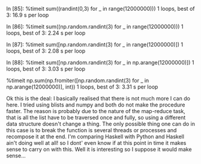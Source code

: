 In [85]: %timeit sum((randint(0,3) for _ in range(12000000)))
1 loops, best of 3: 16.9 s per loop

In [86]: %timeit sum((np.random.randint(3) for _ in range(12000000)))
1 loops, best of 3: 2.24 s per loop

In [87]: %timeit sum([np.random.randint(3) for _ in range(12000000)])
1 loops, best of 3: 2.08 s per loop

In [88]: %timeit sum([np.random.randint(3) for _ in np.arange(12000000)])
1 loops, best of 3: 3.03 s per loop

%timeit np.sum(np.fromiter([np.random.randint(3) for _ in np.arange(12000000)], int))
1 loops, best of 3: 3.31 s per loop

Ok this is the deal: I basically realised that there is not much more I can do here. I tried using blists and numpy and both do not make the procedure faster. The reason is probably due to the nature of the map-reduce task, that is all the list have to be traversed once and fully, so using a different data structure doesn't change a thing. The only possible thing one can do in this case is to break the function is several threads or processes and recompose it at the end. I'm comparing Haskell with Python and Haskell ain't doing well at all! so I dont' even know if at this point in time it makes sense to carry on with this. Well it is interesting so I suppose it would make sense...
